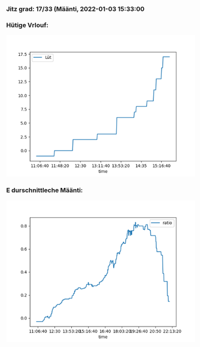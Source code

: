 ### Jitz grad: 17/33 (Määnti, 2022-01-03 15:33:00

### Hütige Vrlouf:
![Graph](Today.png)

### E durschnittleche Määnti:
![Graph](Määnti.png)